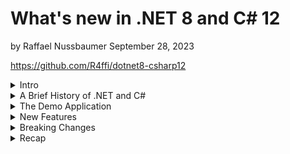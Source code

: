 # What's new in .NET 8 and C# 12

by Raffael Nussbaumer
September 28, 2023

https://github.com/R4ffi/dotnet8-csharp12

<details>
<summary>Intro</summary>

```csharp
using System;

public class PersonalInformation
{
    public string LastName { get; set; }
    public string FirstName { get; set; }
    public string Role { get; set; }
    public int YearsOfExperience { get; set; }
    public string Employer { get; set; }
    public string Nationality { get; set; }
    public string[] Hobbies { get; set; }
}

class Program
{
    static void Main(string[] args)
    {
        PersonalInformation me = new()
        {
            LastName = "Nussbaumer";
            FirstName = "Raffael";
            Role = "Software Developer / Team Lead";
            YearsOfExperience = DateTime.Now.Year - 2008;
            Employer = "isolutions Switzerland";
            Nationality = "Swiss";
            Hobbies = new string[] { "Skiing", "Hiking" }
        };
    }
}
```

</details>

<details>
<summary>A Brief History of .NET and C#</summary>

<details>
<summary>2002</summary>

| .NET World                                                    | What else?                                                                                                                                  |
| ------------------------------------------------------------- | ------------------------------------------------------------------------------------------------------------------------------------------- |
| The first final versions of .NET and C# see the light of day. | ![The Lord of the Rings: The Two Towers Poster](https://upload.wikimedia.org/wikipedia/en/f/fc/The_Lord_of_the_Rings%2C_T2T_%282002%29.jpg) |
|                                                               | Source: https://www.cinematerial.com/movies/the-lord-of-the-rings-the-two-towers-i167261/info                                               |
|                                                               | Copyright owner: New Line Cinema                                                                                                            |

</details>

<details>
<summary>2005</summary>

| .NET World                                                   | What else?                                                                                                                                               |
| ------------------------------------------------------------ | -------------------------------------------------------------------------------------------------------------------------------------------------------- |
| .NET Framework 2.0 introduces ASP.NET, WinForms, and ADO.NET | ![Star Wars Episode III Revenge of the Sith poster](https://upload.wikimedia.org/wikipedia/en/9/93/Star_Wars_Episode_III_Revenge_of_the_Sith_poster.jpg) |
|                                                              | Source: http://www.impawards.com/2005/star_wars_episode_three_ver2.html                                                                                  |
|                                                              | Copyright owner: Lucasfilm Ltd.                                                                                                                          |

</details>

<details>
<summary>2006</summary>

| .NET World                                | What else?                                                                                                                              |
| ----------------------------------------- | --------------------------------------------------------------------------------------------------------------------------------------- |
| .NET Framework 3.0 introduces WPF and WCF | ![Casino Royale poster](https://upload.wikimedia.org/wikipedia/en/1/15/Casino_Royale_2_-_UK_cinema_poster.jpg)                          |
|                                           | Source: http://www.dailymail.co.uk/home/moslive/article-2085176/James-Bond-movies-Moonraker-Casino-Royale--choose-favourite-poster.html |
|                                           | Copyright owner: Sony Pictures Releasing                                                                                                |

</details>

<details>
<summary>2007</summary>

| .NET World                                                       | What else?                                                                                |
| ---------------------------------------------------------------- | ----------------------------------------------------------------------------------------- |
| .NET Framework 3.5 introduces LINQ, EntityFramework, ASP.NET MVC | ![Transformers poster](https://upload.wikimedia.org/wikipedia/en/6/66/Transformers07.jpg) |
|                                                                  | Source: http://www.impawards.com/2007/transformers_ver13.html                             |
|                                                                  | Copyright owner: Paramount Pictures                                                       |

</details>

<details>
<summary>2010</summary>

| .NET World                                                                | What else?                                                                                                     |
| ------------------------------------------------------------------------- | -------------------------------------------------------------------------------------------------------------- |
| .NET Framework 4.0 introduces Parallel LINQ and the Task Parallel Library | ![Inception poster](https://upload.wikimedia.org/wikipedia/en/2/2e/Inception_%282010%29_theatrical_poster.jpg) |
|                                                                           | Source: http://impawards.com/2010/inception_ver3.html                                                          |
|                                                                           | Copyright owner: Warner Bros. Pictures                                                                         |
|                                                                           |

</details>

<details>
<summary>2016</summary>

| .NET World                                       | What else?                                                                                        |
| ------------------------------------------------ | ------------------------------------------------------------------------------------------------- |
| Alongside the .NET Framework, .NET Core is born. | ![Deadpool poster](https://upload.wikimedia.org/wikipedia/en/2/23/Deadpool_%282016_poster%29.png) |
|                                                  | Source: https://www.imdb.com/title/tt1431045/                                                     |
|                                                  | Copyright owner: Marvel Characters, Inc                                                           |

</details>

<details>
<summary>2020</summary>

| .NET World                                                                                  | What else?                                                                             |
| ------------------------------------------------------------------------------------------- | -------------------------------------------------------------------------------------- |
| .NET 5 unified the previously separate .NET Core and .NET Framework into a single platform. | ![Tenet poster](https://upload.wikimedia.org/wikipedia/en/1/14/Tenet_movie_poster.jpg) |
|                                                                                             | Source: http://www.impawards.com/2020/tenet_ver3.html                                  |
|                                                                                             | Copyright owner: Warner Bros. Pictures                                                 |

</details>

<details>
<summary>Today</summary>

| .NET World                                                    | What else?                                                                              |
| ------------------------------------------------------------- | --------------------------------------------------------------------------------------- |
| .NET 8 and C# 12 are released. Let's find out what it brings! | ![Barbie poster](https://upload.wikimedia.org/wikipedia/en/0/0b/Barbie_2023_poster.jpg) |
|                                                               | Source: https://www.carolinacinemas.com/lumina/movie/barbie                             |
|                                                               | Copyright owner: Warner Bros. Pictures                                                  |

</details>
</details>

<details>
<summary>The Demo Application</summary>
</details>

<details>
<summary>New Features</summary>
</details>

<details>
<summary>Breaking Changes</summary>

https://learn.microsoft.com/en-us/dotnet/core/compatibility/8.0

</details>

<details>
<summary>Recap</summary>

## Audit for security vulnerabilities

https://learn.microsoft.com/en-us/dotnet/core/tools/dotnet-restore#audit-for-security-vulnerabilities

## Primary constructors

https://learn.microsoft.com/en-us/dotnet/csharp/whats-new/csharp-12#primary-constructors

## Keyed Dependency Injection

https://learn.microsoft.com/en-us/dotnet/core/whats-new/dotnet-8#keyed-di-services

## Collection expressions

https://learn.microsoft.com/en-us/dotnet/csharp/whats-new/csharp-12#collection-expressions

## Random

https://learn.microsoft.com/en-us/dotnet/core/whats-new/dotnet-8#methods-for-working-with-randomness

## Interface hierarchies

https://learn.microsoft.com/en-us/dotnet/core/whats-new/dotnet-8#interface-hierarchies

</details>

